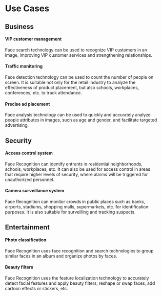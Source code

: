 # Use Cases

## Business
#### VIP customer management
Face search technology can be used to recognize VIP customers in an image, improving VIP customer services and strengthening relationships.

#### Traffic monitoring
Face detection technology can be used to count the number of people on screen. It is suitable not only for the retail industry to analyze the effectiveness of product placement, but also schools, workplaces, conferences, etc. to track attendance.

#### Precise ad placement
Face analysis technology can be used to quickly and accurately analyze people attributes in images, such as age and gender, and facilitate targeted advertising.

## Security
#### Access control system
Face Recognition can identify entrants in residential neighborhoods, schools, workplaces, etc. It can also be used for access control in areas that require higher levels of security, where alarms will be triggered for unauthorized personnel.

#### Camera surveillance system
Face Recognition can monitor crowds in public places such as banks, airports, stadiums, shopping malls, supermarkets, etc. for identification purposes. It is also suitable for surveilling and tracking suspects.

## Entertainment
#### Photo classification
Face Recognition uses face recognition and search technologies to group similar faces in an album and organize photos by faces.


#### Beauty filters
Face Recognition uses the feature localization technology to accurately detect facial features and apply beauty filters, reshape or swap faces, add cartoon effects or stickers, etc.